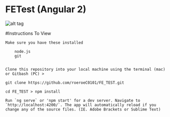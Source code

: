 # FETest (Angular 2)


![alt tag](http://jorgeramon.me/wp-content/uploads/2014/10/signup-scrn-2.png)


#Instructions To View

    Make sure you have these installed
        
        node.js
        git
        
    
    Clone this repository into your local machine using the terminal (mac) or Gitbash (PC) > 
    
    git clone https://github.com/roeroeC0101/FE_TEST.git
    
    cd FE_TEST > npm install
    
    Run `ng serve` or 'npm start' for a dev server. Navigate to `http://localhost:4200/`. The app will automatically reload if you change any of the source files. (IE. Adobe Brackets or Sublime Text)

